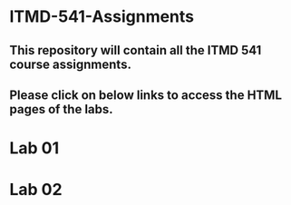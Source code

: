 # ITMD-541-Assignments
## This repository will contain all the ITMD 541 course assignments.
## Please click on below links to access the HTML pages of the labs.
# Lab 01
# Lab 02
